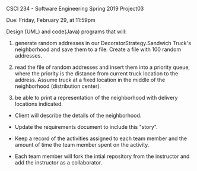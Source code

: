 CSCI 234 - Software Engineering
Spring 2019
Project03

Due: Friday, February 29, at 11:59pm

Design (UML) and code(Java) programs that will: 
1. generate random addresses in our DecoratorStrategy.Sandwich Truck's neighborhood and save them to a file. Create a file with 100 random addresses.

2. read the file of random addresses and insert them into a priority queue, where the priority is the distance from current truck location to the address. 
Assume truck at a fixed location in the middle of the neighborhood (distribution center).

3. be able to print a representation of the neighborhood with delivery locations indicated.

- Client will describe the details of the neighborhood.

- Update the requirements document to include this "story".

- Keep a record of the activities assigned to each team member and the amount of time the team member spent on the activity.

- Each team member will fork the intial repository from the instructor and add the instructor as a collaborator.
